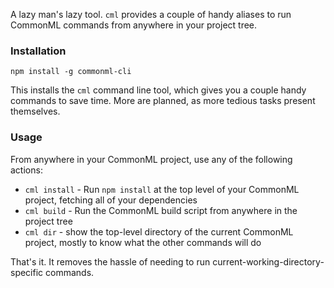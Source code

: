 A lazy man's lazy tool. `cml` provides a couple of handy aliases to run CommonML commands from anywhere in your project tree.

### Installation

```
npm install -g commonml-cli
```

This installs the `cml` command line tool, which gives you a couple handy commands to save time. More are planned, as more tedious tasks present themselves.

### Usage

From anywhere in your CommonML project, use any of the following actions:

 * `cml install` - Run `npm install` at the top level of your CommonML project, fetching all of your dependencies
 * `cml build` - Run the CommonML build script from anywhere in the project tree
 * `cml dir` - show the top-level directory of the current CommonML project, mostly to know what the other commands will do

That's it. It removes the hassle of needing to run current-working-directory-specific commands.
